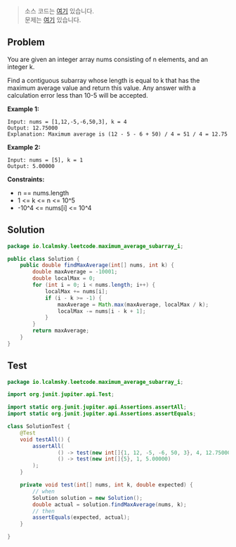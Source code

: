 > 소스 코드는 [여기](https://github.com/lcalmsky/leetcode/blob/master/src/main/java/io/lcalmsky/leetcode/maximum_average_subarray_i/Solution.java) 있습니다.  
> 문제는 [여기](https://leetcode.com/problems/maximum-average-subarray-i/) 있습니다.

## Problem

You are given an integer array nums consisting of n elements, and an integer k.

Find a contiguous subarray whose length is equal to k that has the maximum average value and return this value. Any answer with a calculation error less than 10-5 will be accepted.

**Example 1:**
```text
Input: nums = [1,12,-5,-6,50,3], k = 4
Output: 12.75000
Explanation: Maximum average is (12 - 5 - 6 + 50) / 4 = 51 / 4 = 12.75
```

**Example 2:**
```text
Input: nums = [5], k = 1
Output: 5.00000
```

**Constraints:**

* n == nums.length
* 1 <= k <= n <= 10^5
* -10^4 <= nums[i] <= 10^4

## Solution

```java
package io.lcalmsky.leetcode.maximum_average_subarray_i;

public class Solution {
    public double findMaxAverage(int[] nums, int k) {
        double maxAverage = -10001;
        double localMax = 0;
        for (int i = 0; i < nums.length; i++) {
            localMax += nums[i];
            if (i - k >= -1) {
                maxAverage = Math.max(maxAverage, localMax / k);
                localMax -= nums[i - k + 1];
            }
        }
        return maxAverage;
    }
}

```

## Test

```java
package io.lcalmsky.leetcode.maximum_average_subarray_i;

import org.junit.jupiter.api.Test;

import static org.junit.jupiter.api.Assertions.assertAll;
import static org.junit.jupiter.api.Assertions.assertEquals;

class SolutionTest {
    @Test
    void testAll() {
        assertAll(
                () -> test(new int[]{1, 12, -5, -6, 50, 3}, 4, 12.75000),
                () -> test(new int[]{5}, 1, 5.00000)
        );
    }

    private void test(int[] nums, int k, double expected) {
        // when
        Solution solution = new Solution();
        double actual = solution.findMaxAverage(nums, k);
        // then
        assertEquals(expected, actual);
    }

}
```